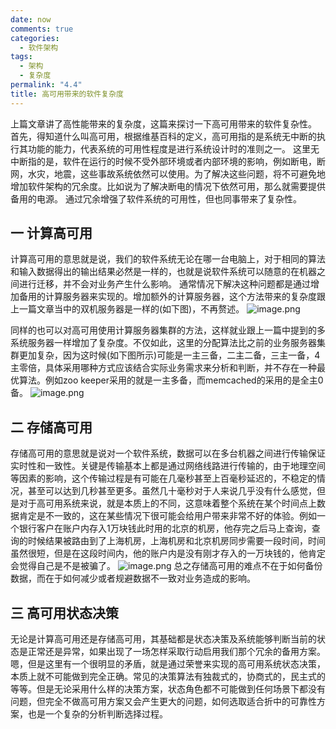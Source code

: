 ```yaml
---
date: now
comments: true
categories:
  - 软件架构
tags:
  - 架构
  - 复杂度
permalink: "4.4"
title: 高可用带来的软件复杂度
---
```

上篇文章讲了高性能带来的复杂度，这篇来探讨一下高可用带来的软件复杂性。
首先，得知道什么叫高可用，根据维基百科的定义，高可用指的是系统无中断的执行其功能的能力，代表系统的可用性程度是进行系统设计时的准则之一。
这里无中断指的是，软件在运行的时候不受外部环境或者内部环境的影响，例如断电，断网，水灾，地震，这些事故系统依然可以使用。为了解决这些问题，将不可避免地增加软件架构的冗余度。比如说为了解决断电的情况下依然可用，那么就需要提供备用的电源。
通过冗余增强了软件系统的可用性，但也同事带来了复杂性。

## 一 计算高可用

计算高可用的意思就是说，我们的软件系统无论在哪一台电脑上，对于相同的算法和输入数据得出的输出结果必然是一样的，也就是说软件系统可以随意的在机器之间进行迁移，并不会对业务产生什么影响。
通常情况下解决这种问题都是通过增加备用的计算服务器来实现的。增加额外的计算服务器，这个方法带来的复杂度跟上一篇文章当中的双机服务器是一样的(如下图)，不再赘述。
![image.png](https://i.loli.net/2020/03/16/Ed53Z2iYnx6Pqkt.png)

同样的也可以对高可用使用计算服务器集群的方法，这样就业跟上一篇中提到的多系统服务器一样增加了复杂度。不仅如此，这里的分配算法比之前的业务服务器集群更加复杂，因为这时候(如下图所示)可能是一主三备，二主二备，三主一备，4主零倍，具体采用哪种方式应该结合实际业务需求来分析和判断，并不存在一种最优算法。例如zoo keeper采用的就是一主多备，而memcached的采用的是全主0备。
![image.png](https://i.loli.net/2020/03/16/Myc6iEpFvHOUsKk.png)

## 二 存储高可用

存储高可用的意思就是说对一个软件系统，数据可以在多台机器之间进行传输保证实时性和一致性。关键是传输基本上都是通过网络线路进行传输的，由于地理空间等因素的影响，这个传输过程是有可能在几毫秒甚至上百毫秒延迟的，不稳定的情况，甚至可以达到几秒甚至更多。虽然几十毫秒对于人来说几乎没有什么感觉，但是对于高可用系统来说，就是本质上的不同，这意味着整个系统在某个时间点上数据肯定是不一致的，这在某些情况下很可能会给用户带来非常不好的体验。例如一个银行客户在账户内存入1万块钱此时用的北京的机房，他存完之后马上查询，查询的时候结果被路由到了上海机房，上海机房和北京机房同步需要一段时间，时间虽然很短，但是在这段时间内，他的账户内是没有刚才存入的一万块钱的，他肯定会觉得自己是不是被骗了。
![image.png](https://i.loli.net/2020/03/16/W1xBjheQlpFiPKc.png)
总之存储高可用的难点不在于如何备份数据，而在于如何减少或者规避数据不一致对业务造成的影响。

## 三 高可用状态决策

无论是计算高可用还是存储高可用，其基础都是状态决策及系统能够判断当前的状态是正常还是异常，如果出现了一场怎样采取行动启用我们那个冗余的备用方案。嗯，但是这里有一个很明显的矛盾，就是通过荣誉来实现的高可用系统状态决策，本质上就不可能做到完全正确。常见的决策算法有独裁式的，协商式的，民主式的等等。但是无论采用什么样的决策方案，状态角色都不可能做到任何场景下都没有问题，但完全不做高可用方案又会产生更大的问题，如何选取适合折中的可靠性方案，也是一个复杂的分析判断选择过程。
